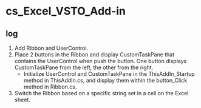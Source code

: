 # cs_Excel_VSTO_Add-in

## log
1. Add Ribbon and UserControl.
2. Place 2 buttons in the Ribbon and display CustomTaskPane that contains the UserControl when push the button. One button displays CustomTaskPane from the left, the other from the right.
    - Initialize UserControl and CustomTaskPane in the ThisAddIn_Startup method in ThisAddIn.cs, and display them within the button_Click method in Ribbon.cs.
3. Switch the Ribbon based on a specific string set in a cell on the Excel sheet.
